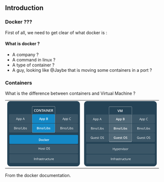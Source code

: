 ## Introduction


### Docker ???

First of all, we need to get clear of what docker is :

#### What is docker ?

* A company ?
* A command in linux ?
* A type of container ?
* A guy, looking like @Jaybe that is moving some containers in a port ?


### Containers

What is the difference between containers and Virtual Machine  ?

| | |
|-|-|
| ![Container](img/container-vs-vm.png) | ![VM](img/vm-vs-container.png) |



From the docker documentation.
